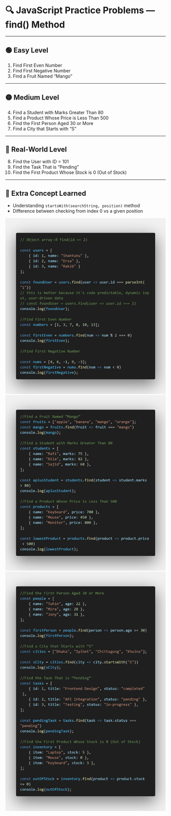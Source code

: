 # 🔍 JavaScript Practice Problems — find() Method


---

## 🟢 Easy Level
1. Find First Even Number  
2. Find First Negative Number  
3. Find a Fruit Named “Mango”

---

## 🟡 Medium Level
4. Find a Student with Marks Greater Than 80  
5. Find a Product Whose Price is Less Than 500  
6. Find the First Person Aged 30 or More  
7. Find a City that Starts with “S”

---

## 🔵 Real-World Level
8. Find the User with ID = 101  
9. Find the Task That is “Pending”  
10. Find the First Product Whose Stock is 0 (Out of Stock)

---

## 🧠 Extra Concept Learned
- Understanding `startsWith(searchString, position)` method  
- Difference between checking from index 0 vs a given position

![Filter Method Practice](./images/code.png)
![Filter Method Practice](./images/code2.png)
![Filter Method Practice](./images/code3.png)